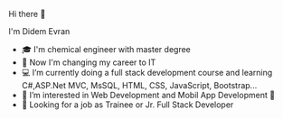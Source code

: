 Hi there 👋 

I'm Didem Evran

- 🎓 I'm chemical engineer with master degree
- 🌱 Now I'm changing my career to IT 
- 💻 I’m currently doing a full stack development course and learning C#,ASP.Net MVC, MsSQL, HTML, CSS, JavaScript, Bootstrap...
- 👯 I’m interested in Web Development and Mobil App Development 📱
- 🔎 Looking for a job as Trainee or Jr. Full Stack Developer 
